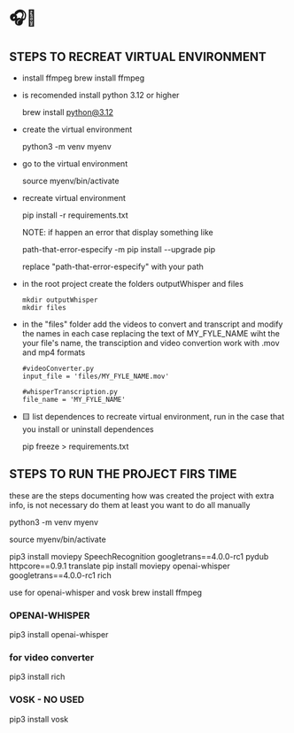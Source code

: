# 🎧🐍

## STEPS TO RECREAT VIRTUAL ENVIRONMENT

- install ffmpeg
    brew install ffmpeg

- is recomended install python 3.12 or higher
        
    brew install python@3.12

- create the virtual environment

    python3 -m venv myenv

- go to the virtual environment

    source myenv/bin/activate

- recreate virtual environment

    pip install -r requirements.txt

    NOTE: if happen an error that display something like

    path-that-error-especify -m pip install --upgrade pip

    replace "path-that-error-especify" with your path

- in the root project create the folders outputWhisper and files

    ```
    mkdir outputWhisper
    mkdir files
    ```
- in the "files" folder add the videos to convert and transcript and modify the names in each case replacing the text of MY_FYLE_NAME wiht the your file's name, the transciption and video convertion work with .mov and mp4 formats

    ```
    #videoConverter.py 
    input_file = 'files/MY_FYLE_NAME.mov'
    ```

    ```
    #whisperTranscription.py
    file_name = 'MY_FYLE_NAME'
    ```


- 🟨 list dependences to recreate virtual environment, run in the case that you install or uninstall dependences

    pip freeze > requirements.txt

## STEPS TO RUN THE PROJECT FIRS TIME

these are the steps documenting how was created the project with extra info, is not necessary do them at least you want to do all manually

python3 -m venv myenv 

source myenv/bin/activate

pip3 install moviepy SpeechRecognition googletrans==4.0.0-rc1 pydub httpcore==0.9.1 translate
pip install moviepy openai-whisper googletrans==4.0.0-rc1 rich

use for openai-whisper and vosk
    brew install ffmpeg

### **OPENAI-WHISPER**
pip3 install openai-whisper

### **for video converter**
pip3 install rich

### **VOSK - NO USED**
pip3 install vosk

